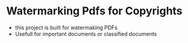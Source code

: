 # Watermarking Pdfs for Copyrights
* this project is built for watermaking PDFs
* Usefull for important documents or classified documents

